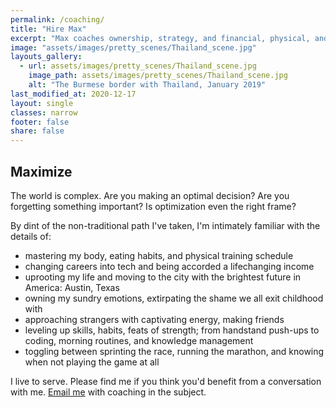 ```yaml
---
permalink: /coaching/
title: "Hire Max"
excerpt: "Max coaches ownership, strategy, and financial, physical, and emotional wellbeing."
image: "assets/images/pretty_scenes/Thailand_scene.jpg"
layouts_gallery:
  - url: assets/images/pretty_scenes/Thailand_scene.jpg
    image_path: assets/images/pretty_scenes/Thailand_scene.jpg
    alt: "The Burmese border with Thailand, January 2019"
last_modified_at: 2020-12-17
layout: single
classes: narrow
footer: false
share: false
---
```


## Maximize

The world is complex. Are you making an optimal decision? Are you forgetting something important? Is optimization even the right frame?

By dint of the non-traditional path I've taken, I'm intimately familiar with the details of:

- mastering my body, eating habits, and physical training schedule
- changing careers into tech and being accorded a lifechanging income
- uprooting my life and moving to the city with the brightest future in America: Austin, Texas
- owning my sundry emotions, extirpating the shame we all exit childhood with
- approaching strangers with captivating energy, making friends
- leveling up skills, habits, feats of strength; from handstand push-ups to coding, morning routines, and knowledge management
- toggling between sprinting the race, running the marathon, and knowing when not playing the game at all

I live to serve. Please find me if you think you'd benefit from a conversation with me.
<a href="mailto:maxim.efremov@gmail.com?subject=Coaching">Email me</a> with coaching in the subject.
